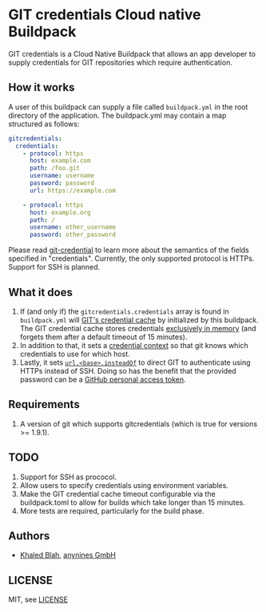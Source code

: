 # GIT credentials Cloud native Buildpack

GIT credentials is a Cloud Native Buildpack that allows an app developer to supply credentials for GIT repositories which require authentication.

## How it works

A user of this buildpack can supply a file called `buildpack.yml` in the root directory of the application. The buildpack.yml may contain a map structured as follows:

```yaml
gitcredentials:
  credentials:
    - protocol: https
      host: example.com
      path: /foo.git
      username: username
      password: password
      url: https://example.com

    - protocol: https
      host: example.org
      path: /
      username: other_username
      password: other_password
```

Please read [git-credential](https://git-scm.com/docs/git-credential) to learn more about the semantics of the fields specified in "credentials". Currently, the only supported protocol is HTTPs. Support for SSH is planned.

## What it does

1. If (and only if) the `gitcredentials.credentials` array is found in `buildpack.yml` will [GIT's credential cache](https://git-scm.com/docs/gitcredentials) by initialized by this buildpack. The GIT credential cache stores credentials [exclusively in memory](https://git-scm.com/book/en/v2/Git-Tools-Credential-Storage) (and forgets them after a default timeout of 15 minutes).
1. In addition to that, it sets a [credential context](https://git-scm.com/docs/gitcredentials#_credential_contexts) so that git knows which credentials to use for which host.
1. Lastly, it sets [`url.<base>.insteadOf`](https://git-scm.com/docs/git-config#Documentation/git-config.txt-urlltbasegtinsteadOf) to direct GIT to authenticate using HTTPs instead of SSH. Doing so has the benefit that the provided password can be a [GitHub personal access token](https://help.github.com/en/github/authenticating-to-github/creating-a-personal-access-token-for-the-command-line).

## Requirements

1. A version of git which supports gitcredentials (which is true for versions >= 1.9.1).

## TODO

1. Support for SSH as prococol.
1. Allow users to specify credentials using environment variables.
1. Make the GIT credential cache timeout configurable via the buildpack.toml to allow for builds which take longer than 15 minutes.
1. More tests are required, particularly for the build phase.

## Authors

* [Khaled Blah](https://github.com/khaledavarteq), [anynines GmbH](https://github.com/anynines)

## LICENSE

MIT, see [LICENSE](./LICENSE)
